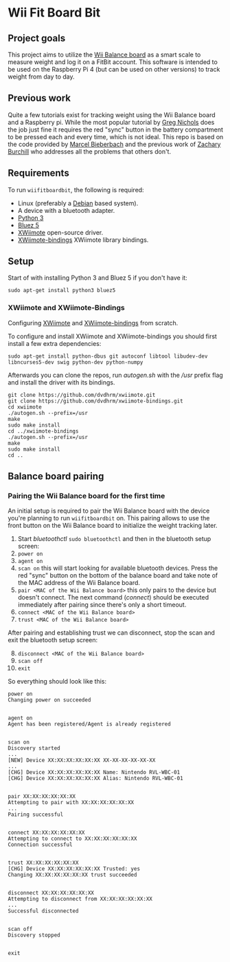 # Wii Fit Board Bit

## Project goals

This project aims to utilize the [Wii Balance board](https://en.wikipedia.org/wiki/Wii_Balance_Board) as a smart scale to measure weight and log it on a FitBit account. This software is intended to be used on the Raspberry Pi 4 (but can be used on other versions) to track weight from day to day.

## Previous work

Quite a few tutorials exist for tracking weight using the Wii Balance board and a Raspberry pi. While the most popular tutorial by [Greg Nichols](https://www.zdnet.com/article/diy-build-a-hackable-weight-tracking-scale-with-a-sense-of-humor-using-raspberry-pi/) does the job just fine it requires the red "sync" button in the battery compartment to be pressed each and every time, which is not ideal. This repo is based on the code provided by [Marcel Bieberbach](https://github.com/chaosbiber/wiiweigh) and the previous work of [Zachary Burchill](https://www.zachburchill.ml/bluetooth_scale_intro/) who addresses all the problems that others don't. 

## Requirements

To run ```wiifitboardbit```, the following is required:
- Linux (preferably a [Debian](https://www.debian.org/) based system).
- A device with a bluetooth adapter.
- [Python 3](https://www.python.org)
- [Bluez 5](http://www.bluez.org/)
- [XWiimote](https://github.com/dvdhrm/xwiimote) open-source driver.
- [XWiimote-bindings](https://github.com/dvdhrm/xwiimote-bindings) XWiimote library bindings.


## Setup

Start of with installing Python 3 and Bluez 5 if you don't have it:
```
sudo apt-get install python3 bluez5
```

### XWiimote and XWiimote-Bindings

Configuring [XWiimote](https://github.com/dvdhrm/xwiimote) and [XWiimote-bindings](https://github.com/dvdhrm/xwiimote-bindings) from scratch. 

To configure and install XWiimote and XWiimote-bindings you should first install a few extra dependencies:
```
sudo apt-get install python-dbus git autoconf libtool libudev-dev libncurses5-dev swig python-dev python-numpy
```
Afterwards you can clone the repos, run _autogen.sh_ with the _/usr_ prefix flag and install the driver with its bindings.
```
git clone https://github.com/dvdhrm/xwiimote.git
git clone https://github.com/dvdhrm/xwiimote-bindings.git
cd xwiimote
./autogen.sh --prefix=/usr
make
sudo make install
cd ../xwiimote-bindings
./autogen.sh --prefix=/usr
make
sudo make install
cd ..
```


## Balance board pairing

### Pairing the Wii Balance board for the first time

An initial setup is required to pair the Wii Balance board with the device you're planning to run ```wiifitboardbit``` on. This pairing allows to use the front button on the Wii Balance board to initialize the weight tracking later.

1. Start _bluetoothctl_ ```sudo bluetoothctl``` and then in the bluetooth setup screen:
2. ```power on```
3. ```agent on```
4. ```scan on``` this will start looking for available bluetooth devices. Press the red "sync" button on the bottom of the balance board and take note of the MAC address of the Wii Balance board.
5. ```pair <MAC of the Wii Balance board>``` this only pairs to the device but doesn't connect. The next command (_connect_) should be executed immediately after pairing since there's only a short timeout.
6. ```connect <MAC of the Wii Balance board>```
7. ```trust <MAC of the Wii Balance board>```

After pairing and establishing trust we can disconnect, stop the scan and exit the bluetooth setup screen:

8. ```disconnect <MAC of the Wii Balance board>```
9. ```scan off```
10. ```exit```

So everything should look like this:
```
power on
Changing power on succeeded


agent on
Agent has been registered/Agent is already registered


scan on
Discovery started
...
[NEW] Device XX:XX:XX:XX:XX:XX XX-XX-XX-XX-XX-XX
...
[CHG] Device XX:XX:XX:XX:XX:XX Name: Nintendo RVL-WBC-01
[CHG] Device XX:XX:XX:XX:XX:XX Alias: Nintendo RVL-WBC-01


pair XX:XX:XX:XX:XX:XX
Attempting to pair with XX:XX:XX:XX:XX:XX
...
Pairing successful


connect XX:XX:XX:XX:XX:XX
Attempting to connect to XX:XX:XX:XX:XX:XX
Connection successful


trust XX:XX:XX:XX:XX:XX
[CHG] Device XX:XX:XX:XX:XX:XX Trusted: yes
Changing XX:XX:XX:XX:XX:XX trust succeeded


disconnect XX:XX:XX:XX:XX:XX 
Attempting to disconnect from XX:XX:XX:XX:XX:XX
...
Successful disconnected


scan off
Discovery stopped


exit
```
